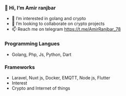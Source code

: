 ### 👋 Hi, I’m Amir ranjbar
- 👀 I’m interested in golang and crypto
- 💞️ I’m looking to collaborate on crypto projects
- 📫 Reach me on telegram https://t.me/AmirRanjbar_78

### Programming Langues
- Golang, Php, Js, Python, Dart
### Frameworks
- Laravel, Nuxt js, Docker, EMQTT, Node js, Flutter
- Interest
- Crypto and Internet of things
